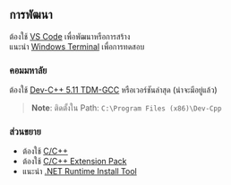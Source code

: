## การพัฒนา

ต้องใช้ [VS Code](https://code.visualstudio.com) เพื่อพัฒนาหรือการสร้าง<br>
แนะนำ [Windows Terminal](https://sourceforge.net/projects/orwelldevcpp/files/latest/download) เพื่อการทดสอบ<br>

### คอมมหาลัย

ต้องใช้ [Dev-C++ 5.11 TDM-GCC](https://sourceforge.net/projects/orwelldevcpp/files/latest/download) หรือเวอร์ชันล่าสุด (น่าจะมีอยู่แล้ว)

> **Note**:
> ติดตั้งใน Path: `C:\Program Files (x86)\Dev-Cpp`

### ส่วนขยาย

- ต้องใช้ [C/C++](https://marketplace.visualstudio.com/items?itemName=ms-vscode.cpptools)
- ต้องใช้ [C/C++ Extension Pack](https://marketplace.visualstudio.com/items?itemName=ms-vscode.cpptools-extension-pack)
- แนะนำ [.NET Runtime Install Tool](https://marketplace.visualstudio.com/items?itemName=ms-dotnettools.vscode-dotnet-runtime)
